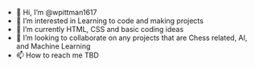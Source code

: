 - 👋 Hi, I’m @wpittman1617
- 👀 I’m interested in Learning to code and making projects
- 🌱 I’m currently HTML, CSS  and basic coding ideas
- 💞️ I’m looking to collaborate on any projects that are Chess related, AI, and Machine Learning
- 📫 How to reach me TBD

<!---
wpittman1617/wpittman1617 is a ✨ special ✨ repository because its `README.md` (this file) appears on your GitHub profile.
You can click the Preview link to take a look at your changes.
--->

